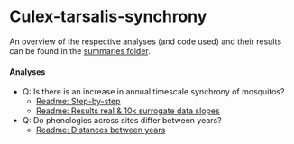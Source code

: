 # Culex-tarsalis-synchrony

An overview of the respective analyses (and code used) and their results can be found in the [summaries folder](https://github.com/Campbell-Lab-FMEL/Culex-tarsalis-synchrony/tree/main/summaries). 

#### Analyses

- Q: Is there is an increase in annual timescale synchrony of mosquitos?
    - [Readme: Step-by-step](https://github.com/Campbell-Lab-FMEL/Culex-tarsalis-synchrony/tree/main/summaries/Slopes_step_by_step)
    - [Readme: Results real & 10k surrogate data slopes](https://github.com/Campbell-Lab-FMEL/Culex-tarsalis-synchrony/tree/main/summaries)
- Q: Do phenologies across sites differ between years?
    - [Readme: Distances between years](https://github.com/Campbell-Lab-FMEL/Culex-tarsalis-synchrony/tree/main/summaries/Eucl_distances_sites_yrs)
